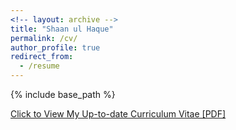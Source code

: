 ```yaml
---
<!-- layout: archive -->
title: "Shaan ul Haque"
permalink: /cv/
author_profile: true
redirect_from:
  - /resume
---
```


{% include base_path %}

[Click to View My Up-to-date Curriculum Vitae [PDF]](http://shaan3130.github.io/files/resume22-6.pdf)

<!-- <embed src="http://shaan3130.github.io/files/resume.pdf" width="650" height="1800" type='application/pdf'> -->
